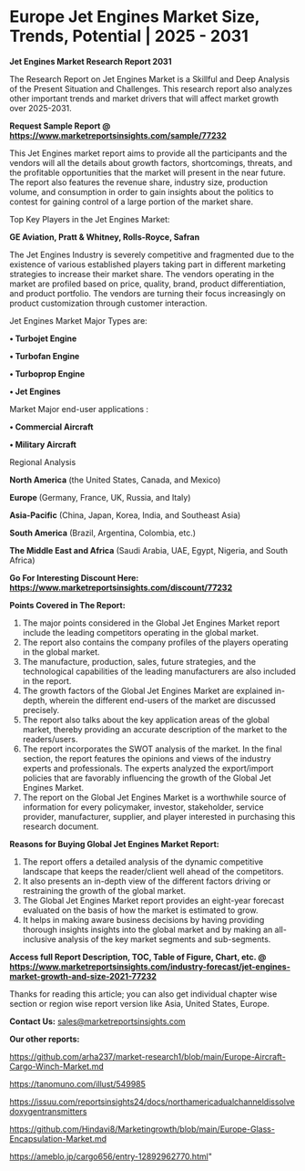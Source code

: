 # Europe Jet Engines Market Size, Trends, Potential | 2025 - 2031

<strong>Jet Engines Market Research Report 2031</strong>

The Research Report on Jet Engines Market is a Skillful and Deep Analysis of the Present Situation and Challenges. This research report also analyzes other important trends and market drivers that will affect market growth over 2025-2031.

<strong>Request Sample Report @ <a href=https://www.marketreportsinsights.com/sample/77232>https://www.marketreportsinsights.com/sample/77232</a></strong>

This Jet Engines market report aims to provide all the participants and the vendors will all the details about growth factors, shortcomings, threats, and the profitable opportunities that the market will present in the near future. The report also features the revenue share, industry size, production volume, and consumption in order to gain insights about the politics to contest for gaining control of a large portion of the market share.

Top Key Players in the Jet Engines Market:

<strong>GE Aviation, Pratt & Whitney, Rolls-Royce, Safran</strong>

The Jet Engines Industry is severely competitive and fragmented due to the existence of various established players taking part in different marketing strategies to increase their market share. The vendors operating in the market are profiled based on price, quality, brand, product differentiation, and product portfolio. The vendors are turning their focus increasingly on product customization through customer interaction.

Jet Engines Market Major Types are:

<strong>• Turbojet Engine

• Turbofan Engine

• Turboprop Engine

• Jet Engines</strong>

Market Major end-user applications :

<strong>• Commercial Aircraft

• Military Aircraft</strong>

Regional Analysis

</u><strong><b>North America</b></strong> (the United States, Canada, and Mexico)

<strong><b>Europe </b></strong>(Germany, France, UK, Russia, and Italy)

<strong><b>Asia-Pacific</b></strong> (China, Japan, Korea, India, and Southeast Asia)

<strong><b>South America</b></strong> (Brazil, Argentina, Colombia, etc.)

<strong><b>The Middle East and Africa</b></strong> (Saudi Arabia, UAE, Egypt, Nigeria, and South Africa)

<strong>Go For Interesting Discount Here: <a href=https://www.marketreportsinsights.com/discount/77232>https://www.marketreportsinsights.com/discount/77232</a></strong>

<strong>Points Covered in The Report:</strong>
<ol>
  <li>The major points considered in the Global Jet Engines Market report include the leading competitors operating in the global market.</li>
  <li>The report also contains the company profiles of the players operating in the global market.</li>
  <li>The manufacture, production, sales, future strategies, and the technological capabilities of the leading manufacturers are also included in the report.</li>
  <li>The growth factors of the Global Jet Engines Market are explained in-depth, wherein the different end-users of the market are discussed precisely.</li>
  <li>The report also talks about the key application areas of the global market, thereby providing an accurate description of the market to the readers/users.</li>
  <li>The report incorporates the SWOT analysis of the market. In the final section, the report features the opinions and views of the industry experts and professionals. The experts analyzed the export/import policies that are favorably influencing the growth of the Global Jet Engines Market.</li>
  <li>The report on the Global Jet Engines Market is a worthwhile source of information for every policymaker, investor, stakeholder, service provider, manufacturer, supplier, and player interested in purchasing this research document.</li>
</ol>
<strong>Reasons for Buying Global Jet Engines Market Report:</strong>

<ol>
  <li>The report offers a detailed analysis of the dynamic competitive landscape that keeps the reader/client well ahead of the competitors.</li>
  <li>It also presents an in-depth view of the different factors driving or restraining the growth of the global market.</li>
  <li>The Global Jet Engines Market report provides an eight-year forecast evaluated on the basis of how the market is estimated to grow.</li>
  <li>It helps in making aware business decisions by having providing thorough insights insights into the global market and by making an all-inclusive analysis of the key market segments and sub-segments.</li>
</ol>
<strong>Access full Report Description, TOC, Table of Figure, Chart, etc. @ <a href=https://www.marketreportsinsights.com/industry-forecast/jet-engines-market-growth-and-size-2021-77232>https://www.marketreportsinsights.com/industry-forecast/jet-engines-market-growth-and-size-2021-77232</a></strong>


Thanks for reading this article; you can also get individual chapter wise section or region wise report version like Asia, United States, Europe.

<strong>Contact Us:</strong>
sales@marketreportsinsights.com

<strong>Our other reports:</strong>

<a href=https://github.com/arha237/market-research1/blob/main/Europe-Aircraft-Cargo-Winch-Market.md>https://github.com/arha237/market-research1/blob/main/Europe-Aircraft-Cargo-Winch-Market.md</a>

<a href=https://tanomuno.com/illust/549985>https://tanomuno.com/illust/549985</a>

<a href=https://issuu.com/reportsinsights24/docs/northamericadualchanneldissolvedoxygentransmitters>https://issuu.com/reportsinsights24/docs/northamericadualchanneldissolvedoxygentransmitters</a>

<a href=https://github.com/Hindavi8/Marketingrowth/blob/main/Europe-Glass-Encapsulation-Market.md>https://github.com/Hindavi8/Marketingrowth/blob/main/Europe-Glass-Encapsulation-Market.md</a>

<a href=https://ameblo.jp/cargo656/entry-12892962770.html>https://ameblo.jp/cargo656/entry-12892962770.html</a>"
